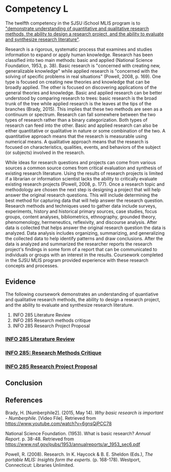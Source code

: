 # Competency L

The twelfth competency in the SJSU iSchool MLIS program is to ["demonstrate understanding of quantitative and qualitative research methods, the ability to design a research project, and the ability to evaluate and synthesize research literature"](http://ischool.sjsu.edu/current-students/courses/core-competencies).

Research is a rigorous, systematic process that examines and studies information to expand or apply human knowledge. Research has been classified into two main methods: basic and applied (National Science Foundation, 1953, p. 38). Basic research is "concerned with creating new, generalizable knowledge" while applied research is "concerned with the solving of specific problems in real situations" (Powell, 2008, p. 169). One type is focused on creating new theories and knowledge that can be broadly applied. The other is focused on discovering applications of the general theories and knowledge. Basic and applied research can be better understood by comparing research to trees: basic research is the broad trunk of the tree while applied research is the leaves at the tips of the branches (Brady, 2015). This implies that these two methods are seen as a continuum or spectrum. Research can fall somewhere between the two types of research rather than a binary categorization. Both types of research can feed into the other. Basic and applied research can also be either quantitative or qualitative in nature or some combination of the two. A quantitative approach means that the research is measurable using numerical means. A qualitative approach means that the research is focused on characteristics, qualities, events, and behaviors of the subject (or subjects) involved in the research.

While ideas for research questions and projects can come from various sources a common source comes from critical evaluation and synthesis of existing research literature. Using the results of research projects is limited if a librarian or information scientist lacks the ability to critically evaluate existing research projects (Powell, 2008, p. 177). Once a research topic and methodology are chosen the next step is designing a project that will help answer the original research questions. This will include determining the best method for capturing data that will help answer the research question. Research methods and techniques used to gather data include surveys, experiments, history and historical primary sources, case studies, focus groups, content analyses, bibliometrics, ethnography, grounded theory, phenomenology, hermeneutics, reflexivity, and discourse analysis. After data is collected that helps answer the original research question the data is analyzed. Data analysis includes organizing, summarizing, and generalizing the collected data to help identify patterns and draw conclusions. After the data is analyzed and summarized the researcher reports the research project's findings in some form of a report that can be communicated to individuals or groups with an interest in the results. Coursework completed in the SJSU MLIS program provided experience with these research concepts and processes. 

## Evidence

The following coursework demonstrates an understanding of quantiative and qualitative research methods, the ability to design a research project, and the ability to evaluate and synthesize research literature.

1. INFO 285 Literature Review
2. INFO 285 Research methods critique
3. INFO 285 Research Project Proposal

### [INFO 285 Literature Review]() 

### [INFO 285: Research Methods Critique]()

### [INFO 285 Research Project Proposal]()

## Conclusion

## References

Brady, H. [Numberphile2]. (2015, May 14). *Why basic research is important - Numberphile*. [Video File]. Retrieved from https://www.youtube.com/watch?v=6gnsQjPCC78

National Science Foundation. (1953). What is basic research? *Annual Report*. p. 38-48. Retrieved from <https://www.nsf.gov/pubs/1953/annualreports/ar_1953_sec6.pdf>

Powell, R. (2008). Research. In K. Haycock & B. E. Sheldon (Eds.), *The portable MLIS: Insights form the experts*. (p. 168-178). Westport, Connecticut: Libraries Unlimited.
